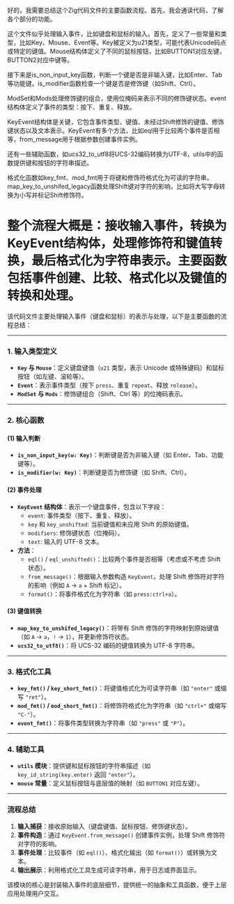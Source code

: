 好的，我需要总结这个Zig代码文件的主要函数流程。首先，我会通读代码，了解各个部分的功能。

这个文件似乎处理输入事件，比如键盘和鼠标的输入。首先，定义了一些常量和类型，比如Key、Mouse、Event等。Key被定义为u21类型，可能代表Unicode码点或特定的键值。Mouse结构体定义了不同的鼠标按钮，比如BUTTON1对应左键，BUTTON2对应中键等。

接下来是is_non_input_key函数，判断一个键是否是非输入键，比如Enter、Tab等功能键。is_modifier函数检查一个键是否是修饰键（如Shift、Ctrl）。

ModSet和Mods处理修饰键的组合，使用位掩码来表示不同的修饰键状态。event结构体定义了事件的类型：按下、重复、释放。

KeyEvent结构体是关键，它包含事件类型、键值、未经过Shift修饰的键值、修饰键状态以及文本表示。KeyEvent有多个方法，比如eql用于比较两个事件是否相等，from_message用于根据参数创建事件实例。

还有一些辅助函数，如ucs32_to_utf8将UCS-32编码转换为UTF-8，utils中的函数提供键和按钮的字符串描述。

格式化函数如key_fmt、mod_fmt用于将键和修饰符格式化为可读的字符串。map_key_to_unshifed_legacy函数处理Shift键对字符的影响，比如将大写字母转换为小写并标记Shift修饰符。

整个流程大概是：接收输入事件，转换为KeyEvent结构体，处理修饰符和键值转换，最后格式化为字符串表示。主要函数包括事件创建、比较、格式化以及键值的转换和处理。
================================================
该代码文件主要处理输入事件（键盘和鼠标）的表示与处理，以下是主要函数的流程总结：

---

### **1. 输入类型定义**
- **`Key` 与 `Mouse`**：定义键盘键值（`u21` 类型，表示 Unicode 或特殊键码）和鼠标按钮（如左键、滚轮等）。
- **`Event`**：表示事件类型（按下 `press`、重复 `repeat`、释放 `release`）。
- **`ModSet` 与 `Mods`**：修饰键组合（Shift、Ctrl 等）的位掩码表示。

---

### **2. 核心函数**
#### **(1) 输入判断**
- **`is_non_input_key(w: Key)`**：判断键是否为非输入键（如 Enter、Tab、功能键等）。
- **`is_modifier(w: Key)`**：判断键是否为修饰键（如 Shift、Ctrl）。

#### **(2) 事件处理**
- **`KeyEvent` 结构体**：表示一个键盘事件，包含以下字段：
  - `event`: 事件类型（按下、重复、释放）。
  - `key` 和 `key_unshifted`: 当前键值和未应用 Shift 的原始键值。
  - `modifiers`: 修饰键状态（位掩码）。
  - `text`: 输入的 UTF-8 文本。
- **方法**：
  - `eql()` / `eql_unshifted()`：比较两个事件是否相等（考虑或不考虑 Shift 状态）。
  - `from_message()`：根据输入参数构造 `KeyEvent`，处理 Shift 修饰符对字符的影响（例如 `A` → `a` + Shift 标记）。
  - `format()`：将事件格式化为字符串（如 `press:ctrl+a`）。

#### **(3) 键值转换**
- **`map_key_to_unshifed_legacy()`**：将带有 Shift 修饰的字符映射到原始键值（如 `A` → `a`，`!` → `1`），并更新修饰符状态。
- **`ucs32_to_utf8()`**：将 UCS-32 编码的键值转换为 UTF-8 字符串。

---

### **3. 格式化工具**
- **`key_fmt()` / `key_short_fmt()`**：将键值格式化为可读字符串（如 `"enter"` 或缩写 `"ret"`）。
- **`mod_fmt()` / `mod_short_fmt()`**：将修饰符格式化为字符串（如 `"ctrl+"` 或缩写 `"C-"`）。
- **`event_fmt()`**：将事件类型转换为字符串（如 `"press"` 或 `"P"`）。

---

### **4. 辅助工具**
- **`utils` 模块**：提供键和鼠标按钮的字符串描述（如 `key_id_string(key.enter)` 返回 `"enter"`）。
- **`mouse` 常量**：定义鼠标按钮与底层值的映射（如 `BUTTON1` 对应左键）。

---

### **流程总结**
1. **输入捕获**：接收原始输入（键盘键值、鼠标按钮、修饰键状态）。
2. **事件构造**：通过 `KeyEvent.from_message()` 创建事件实例，处理 Shift 修饰符对字符的影响。
3. **事件处理**：比较事件（如 `eql()`）、格式化输出（如 `format()`）或转换为文本。
4. **输出展示**：利用格式化工具生成可读字符串，用于日志或界面显示。

该模块的核心是封装输入事件的底层细节，提供统一的抽象和工具函数，便于上层应用处理用户交互。